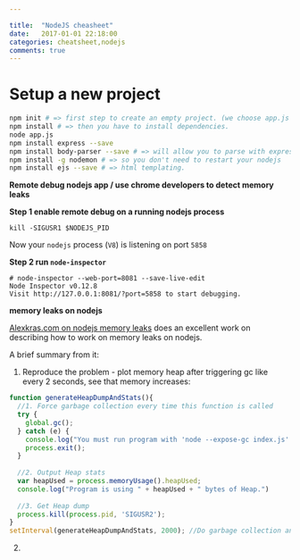 ```yaml
---

title:  "NodeJS cheasheet"
date:   2017-01-01 22:18:00
categories: cheatsheet,nodejs
comments: true
---
```

# Setup a new project

```bash
npm init # => first step to create an empty project. (we choose app.js instead of index.js when asked).
npm install # => then you have to install dependencies.
node app.js
npm install express --save
npm install body-parser --save # => will allow you to parse with express etc.
npm install -g nodemon # => so you don't need to restart your nodejs
npm install ejs --save # => html templating.
```


**Remote debug nodejs app / use chrome developers to detect memory leaks**

**Step 1 enable remote debug on a running nodejs process**

```commandline
kill -SIGUSR1 $NODEJS_PID
```

Now your `nodejs` process (`V8`) is listening on port `5858`
 
**Step 2 run `node-inspector`**
 
```commandline
# node-inspector --web-port=8081 --save-live-edit
Node Inspector v0.12.8
Visit http://127.0.0.1:8081/?port=5858 to start debugging.
```

**memory leaks on nodejs**

[Alexkras.com on nodejs memory leaks](https://www.alexkras.com/simple-guide-to-finding-a-javascript-memory-leak-in-node-js/) does an excellent work on describing how to work on memory leaks on nodejs.

A brief summary from it:

1. Reproduce the problem - plot memory heap after triggering gc like every 2 seconds, see that memory increases:

```javascript
function generateHeapDumpAndStats(){
  //1. Force garbage collection every time this function is called
  try {
    global.gc();
  } catch (e) {
    console.log("You must run program with 'node --expose-gc index.js' or 'npm start'");
    process.exit();
  }
 
  //2. Output Heap stats
  var heapUsed = process.memoryUsage().heapUsed;
  console.log("Program is using " + heapUsed + " bytes of Heap.")
 
  //3. Get Heap dump
  process.kill(process.pid, 'SIGUSR2');
}
setInterval(generateHeapDumpAndStats, 2000); //Do garbage collection and heap dump every 2 seconds
```

2. 